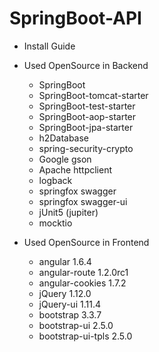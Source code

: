# SpringBoot-API

- Install Guide

- Used OpenSource in Backend
  - SpringBoot 
  - SpringBoot-tomcat-starter
  - SpringBoot-test-starter
  - SpringBoot-aop-starter
  - SpringBoot-jpa-starter
  - h2Database
  - spring-security-crypto
  - Google gson
  - Apache httpclient
  - logback
  - springfox swagger
  - springfox swagger-ui
  - jUnit5 (jupiter)
  - mocktio
  
- Used OpenSource in Frontend
  - angular 1.6.4
  - angular-route 1.2.0rc1
  - angular-cookies 1.7.2
  - jQuery 1.12.0
  - jQuery-ui 1.11.4
  - bootstrap 3.3.7
  - bootstrap-ui 2.5.0
  - bootstrap-ui-tpls 2.5.0
